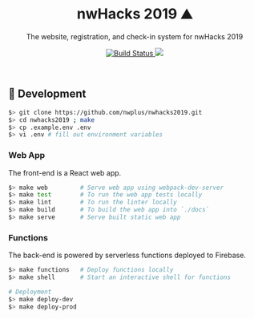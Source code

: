 <h1 align="center">nwHacks 2019 ⛰</h1>
<p align="center">
  The website, registration, and check-in system for nwHacks 2019
</p>

<p align="center">
  <a href="https://travis-ci.com/nwplus/nwhacks2019">
    <img src="https://travis-ci.com/nwplus/nwhacks2019.svg?branch=master"
      alt="Build Status" />
  </a>

  <a href="https://codecov.io/gh/nwplus/nwhacks2019">
    <img src="https://codecov.io/gh/nwplus/nwhacks2019/branch/master/graph/badge.svg" />
  </a>
</p>

<br>

## :construction: Development

```bash
$> git clone https://github.com/nwplus/nwhacks2019.git
$> cd nwhacks2019 ; make
$> cp .example.env .env
$> vi .env # fill out environment variables
```

### Web App

The front-end is a React web app.

```bash
$> make web         # Serve web app using webpack-dev-server
$> make test        # To run the web app tests locally
$> make lint        # To run the linter locally
$> make build       # To build the web app into `./docs`
$> make serve       # Serve built static web app
```

### Functions

The back-end is powered by serverless functions deployed to Firebase.

```bash
$> make functions   # Deploy functions locally
$> make shell       # Start an interactive shell for functions

# Deployment
$> make deploy-dev
$> make deploy-prod
```
